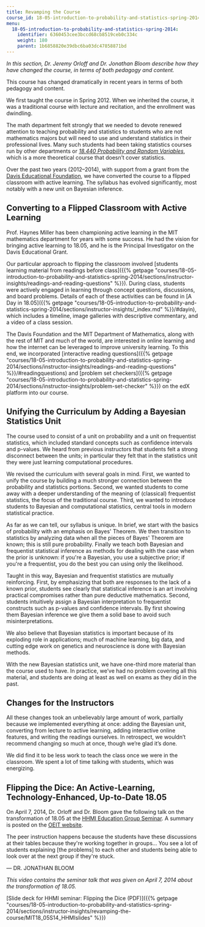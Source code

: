 ```yaml
---
title: Revamping the Course
course_id: 18-05-introduction-to-probability-and-statistics-spring-2014
menu:
  18-05-introduction-to-probability-and-statistics-spring-2014:
    identifier: 6360453cee3bccd68cb8519ceb0c334c
    weight: 180
    parent: 1b6858820e39dbc6ba03dc47858871bd
---
```

_In this section, Dr. Jeremy Orloff and Dr. Jonathan Bloom describe how they have changed the course, in terms of both pedagogy and content._

This course has changed dramatically in recent years in terms of both pedagogy and content.

We first taught the course in Spring 2012. When we inherited the course, it was a traditional course with lecture and recitation, and the enrollment was dwindling.

The math department felt strongly that we needed to devote renewed attention to teaching probability and statistics to students who are not mathematics majors but will need to use and understand statistics in their professional lives. Many such students had been taking statistics courses run by other departments or [_18.440 Probability and Random Variables_](./resolveuid/930c6520cd632a540695675df7ed9485), which is a more theoretical course that doesn’t cover statistics.

Over the past two years (2012–2014), with support from a grant from the [Davis Educational Foundation](http://www.davisfoundations.org/site/educational.asp), we have converted the course to a flipped classroom with active learning. The syllabus has evolved significantly, most notably with a new unit on Bayesian inference.

Converting to a Flipped Classroom with Active Learning
------------------------------------------------------

Prof. Haynes Miller has been championing active learning in the MIT mathematics department for years with some success. He had the vision for bringing active learning to 18.05, and he is the Principal Investigator on the Davis Educational Grant.

Our particular approach to flipping the classroom involved [students learning material from readings before class]({{% getpage "courses/18-05-introduction-to-probability-and-statistics-spring-2014/sections/instructor-insights/readings-and-reading-questions" %}}). During class, students were actively engaged in learning through concept questions, discussions, and board problems. Details of each of these activities can be found in [A Day in 18.05]({{% getpage "courses/18-05-introduction-to-probability-and-statistics-spring-2014/sections/instructor-insights/_index.md" %}}/#dayin), which includes a timeline, image galleries with descriptive commentary, and a video of a class session.

The Davis Foundation and the MIT Department of Mathematics, along with the rest of MIT and much of the world, are interested in online learning and how the internet can be leveraged to improve university learning. To this end, we incorporated [interactive reading questions]({{% getpage "courses/18-05-introduction-to-probability-and-statistics-spring-2014/sections/instructor-insights/readings-and-reading-questions" %}}/#readingquestions) and [problem set checkers]({{% getpage "courses/18-05-introduction-to-probability-and-statistics-spring-2014/sections/instructor-insights/problem-set-checker" %}}) on the edX platform into our course.

Unifying the Curriculum by Adding a Bayesian Statistics Unit
------------------------------------------------------------

The course used to consist of a unit on probability and a unit on frequentist statistics, which included standard concepts such as confidence intervals and p-values. We heard from previous instructors that students felt a strong disconnect between the units; in particular they felt that in the statistics unit they were just learning computational procedures.

We revised the curriculum with several goals in mind. First, we wanted to unify the course by building a much stronger connection between the probability and statistics portions. Second, we wanted students to come away with a deeper understanding of the meaning of (classical) frequentist statistics, the focus of the traditional course. Third, we wanted to introduce students to Bayesian and computational statistics, central tools in modern statistical practice.

As far as we can tell, our syllabus is unique. In brief, we start with the basics of probability with an emphasis on Bayes' Theorem. We then transition to statistics by analyzing data when all the pieces of Bayes' Theorem are known; this is still pure probability. Finally we teach both Bayesian and frequentist statistical inference as methods for dealing with the case when the prior is unknown: if you're a Bayesian, you use a subjective prior; if you're a frequentist, you do the best you can using only the likelihood.

Taught in this way, Bayesian and frequentist statistics are mutually reinforcing. First, by emphasizing that both are responses to the lack of a known prior, students see clearly that statistical inference is an art involving practical compromises rather than pure deductive mathematics. Second, students intuitively assign a Bayesian interpretation to frequentist constructs such as p-values and confidence intervals. By first showing them Bayesian inference we give them a solid base to avoid such misinterpretations.

We also believe that Bayesian statistics is important because of its exploding role in applications; much of machine learning, big data, and cutting edge work on genetics and neuroscience is done with Bayesian methods.

With the new Bayesian statistics unit, we have one-third more material than the course used to have. In practice, we’ve had no problem covering all this material, and students are doing at least as well on exams as they did in the past.

Changes for the Instructors
---------------------------

All these changes took an unbelievably large amount of work, partially because we implemented everything at once: adding the Bayesian unit, converting from lecture to active learning, adding interactive online features, and writing the readings ourselves. In retrospect, we wouldn’t recommend changing so much at once, though we’re glad it’s done.

We did find it to be less work to teach the class once we were in the classroom. We spent a lot of time talking with students, which was energizing.

Flipping the Dice: An Active-Learning, Technology-Enhanced, Up-to-Date 18.05
----------------------------------------------------------------------------

On April 7, 2014, Dr. Orloff and Dr. Bloom gave the following talk on the transformation of 18.05 at the [HHMI Education Group Seminar](http://educationgroup.mit.edu/HHMIEducationGroup/?p=4372). A summary is posted on the [OEIT website](http://oeit.mit.edu/blog/flipping-dice).

The peer instruction happens because the students have these discussions at their tables because they're working together in groups... You see a lot of students explaining \[the problems\] to each other and students being able to look over at the next group if they're stuck.

— DR. JONATHAN BLOOM

_This video contains the seminar talk that was given on April 7, 2014 about the transformation of 18.05._

[Slide deck for HHMI seminar: Flipping the Dice (PDF)]({{% getpage "courses/18-05-introduction-to-probability-and-statistics-spring-2014/sections/instructor-insights/revamping-the-course/MIT18_05S14_HHMIslides" %}})